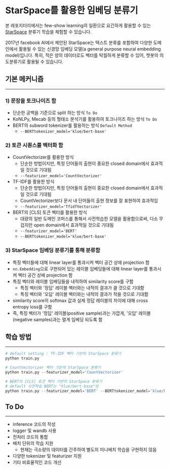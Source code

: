 # StarSpace를 활용한 임베딩 분류기


본 레포지터리에서는 few-show learning의 일환으로 요긴하게 활용할 수 있는 [StarSpace](https://arxiv.org/pdf/1709.03856.pdf) 분류기 학습을 체험할 수 있습니다.

2017년 facebook AI에서 제안된 StarSpace는 텍스트 분류를 포함하여 다양한 도메인에서 활용될 수 있는 신경망 임베딩 모델(a general purpose neural embedding model)입니다. 
특히, 적은 양의 데이터로도 벡터를 탁월하게 분류할 수 있어, 챗봇의 의도분류기로 활용될 수 있습니다.

## 기본 메커니즘

---
### 1) 문장을 토크나이즈 함
   - 단순한 공백을 기준으로 split 하는 방식 `To Do`
   - KoNLPy, Mecab 등의 형태소 분석기를 활용하여 토크나이즈 하는 방식 `To Do`
   - BERT의 subword tokenizer를 활용하는 방식 `Default Method`
     - `--BERTtokenizer_model='klue/bert-base'`


### 2) 토큰 시퀀스를 벡터화 함
   - CountVectorizer를 활용한 방식
     - 단순한 방법이지만, 특정 단어들의 출현이 중요한 closed domain에서 효과적일 것으로 기대됨
     - `--featurizer_model='CountVectorizer'`
   - TF-IDF를 활용한 방식
     - 단순한 방법이지만, 특정 단어들의 출현이 중요한 closed domain에서 효과적일 것으로 기대됨
     - CountVectorizer보다 문서 내 단어들의 출현 정보를 잘 표현하여 효과적임
     - `--featurizer_model='TfidfVectorizer'`
   - BERT의 [CLS] 토큰 벡터를 활용한 방식
     - 대량의 일반 도메인 코퍼스를 통해서 사전학습한 모델을 활용함으로써, 다소 무겁지만 open domain에서 효과적일 것으로 기대됨
     - `--featurizer_model='BERT'`
     - `--BERTtokenizer_model='klue/bert-base'`


### 3) StarSpace 임베딩 분류기를 통해 분류함
   - 특징 벡터들에 대해 linear layer를 통과시켜 벡터 공간 상에 projection 함
   - `nn.Embedding`으로 구현되어 있는 레이블 임베딩들에 대해 linear layer를 통과시켜 벡터 공간 상에 projection 함
   - 특징 벡터와 레이블 임베딩들을 내적하여 similarity score를 구함
     - 특징 벡터와 '정답' 레이블 벡터와는 내적의 결과가 클 것으로 기대함
     - 특징 벡터와 '오답' 레이블 벡터와는 내적의 결과가 작을 것으로 기대함
   - similarity score의 softmax 값과 실제 정답 레이블의 차이에 대해 cross entropy loss를 구함
   - 즉, 특징 벡터가 '정답' 레이블(positive sample)과는 가깝게, '오답' 레이블(negative samples)과는 멀게 임베딩 되도록 함


## 학습 방법

---
```python
# default setting : TF-IDF 벡터 기반의 StarSpace 분류기
python train.py 

# CountVectorizer 벡터 기반의 StarSpace 분류기
python train.py --featurizer_model='CountVectorizer'

# BERT의 [CLS] 토큰 벡터 기반의 StarSpace 분류기
# default 사전학습 BERT는 "klue/bert-base"임
python train.py --featurizer_model='BERT' --BERTtokenizer_model='klue/bert-base'
```

## To Do

---
- inference 코드의 작성
- logger 및 wandb 사용
- 전처리 코드의 통합
- 배치 단위의 학습 지원
  - 현재는 극소량의 데이터를 간주하여 별도의 미니배치 학습을 구현하지 않음
- 다양한 tokenizer 및 featurizer 지원
- 기타 비효율적인 코드 개선